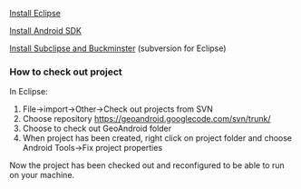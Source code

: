 [Install Eclipse](http://www.eclipse.org/)

[Install Android SDK](http://code.google.com/android/intro/index.html)

[Install Subclipse and Buckminster](http://wiki.eclipse.org/index.php/Getting_started_with_Buckminster) (subversion for Eclipse)

### How to check out project ###
In Eclipse:
  1. File->import->Other->Check out projects from SVN
  1. Choose repository https://geoandroid.googlecode.com/svn/trunk/
  1. Choose to check out GeoAndroid folder
  1. When project has been created, right click on project folder and choose Android Tools->Fix project properties

Now the project has been checked out and reconfigured to be able to run on your machine.
